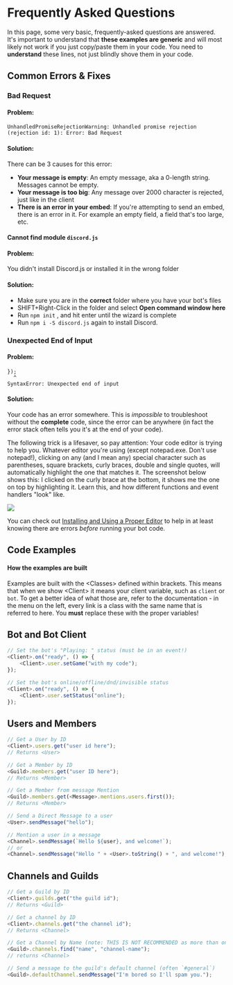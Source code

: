 # Frequently Asked Questions

In this page, some very basic, frequently-asked questions are answered. It's important to understand that **these examples are generic** and will most likely not work if you just copy/paste them in your code. You need to **understand** these lines, not just blindly shove them in your code.

## Common Errors & Fixes

### Bad Request

#### Problem:

```
UnhandledPromiseRejectionWarning: Unhandled promise rejection (rejection id: 1): Error: Bad Request
```

#### Solution:

There can be 3 causes for this error:

* **Your message is empty**: An empty message, aka a 0-length string. Messages cannot be empty.
* **Your message is too big**: Any message over 2000 character is rejected, just like in the client
* **There is an error in your embed**: If you're attempting to send an embed, there is an error in it. For example an empty field, a field that's too large, etc.

#### Cannot find module `discord.js`

#### Problem:

You didn't install Discord.js or installed it in the wrong folder

#### Solution:

* Make sure you are in the **correct** folder where you have your bot's files
* SHIFT+Right-Click in the folder and select **Open command window here**
* Run `npm init` , and hit enter until the wizard is complete
* Run `npm i -S discord.js` again to install Discord.

### Unexpected End of Input

#### Problem:

```
});
  ^
SyntaxError: Unexpected end of input
```

#### Solution:

Your code has an error somewhere. This is _impossible_ to troubleshoot without the **complete** code, since the error can be anywhere \(in fact the error stack often tells you it's at the end of your code\).

The following trick is a lifesaver, so pay attention: Your code editor is trying to help you. Whatever editor you're using \(except notepad.exe. Don't use notepad!\), clicking on any \(and I mean any\) special character such as parentheses, square brackets, curly braces, double and single quotes, will automatically highlight the one that matches it. The screenshot below shows this: I clicked on the curly brace at the bottom, it shows me the one on top by highlighting it. Learn this, and how different functions and event handlers "look" like.

![](https://i.imgur.com/Tgr9U79.png)

You can check out [Installing and Using a Proper Editor](/getting-started/installing_and_using_a_proper_editor.md) to help in at least knowing there are errors _before_ running your bot code.

## Code Examples

#### How the examples are built

Examples are built with the &lt;Classes&gt; defined within brackets. This means that when we show &lt;Client&gt; it means your client variable, such as `client` or `bot`. To get a better idea of what those are, refer to the documentation - in the menu on the left, every link is a class with the same name that is referred to here. You **must** replace these with the proper variables!

## Bot and Bot Client

```js
// Set the bot's "Playing: " status (must be in an event!)
<Client>.on("ready", () => {
    <Client>.user.setGame("with my code");
});
```

```js
// Set the bot's online/offline/dnd/invisible status
<Client>.on("ready", () => {
    <Client>.user.setStatus("online");
});
```

## Users and Members

```js
// Get a User by ID
<Client>.users.get("user id here");
// Returns <User>
```

```js
// Get a Member by ID
<Guild>.members.get("user ID here");
// Returns <Member>
```

```js
// Get a Member from message Mention
<Guild>.members.get(<Message>.mentions.users.first());
// Returns <Member>
```

```js
// Send a Direct Message to a user
<User>.sendMessage("hello");
```

```js
// Mention a user in a message
<Channel>.sendMessage(`Hello ${user}, and welcome!`);
// or
<Channel>.sendMessage("Hello " + <User>.toString() + ", and welcome!");
```

## Channels and Guilds

```js
// Get a Guild by ID
<Client>.guilds.get("the guild id");
// Returns <Guild>
```

```js
// Get a channel by ID
<Client>.channels.get("the channel id");
// Returns <Channel>
```

```js
// Get a Channel by Name (note: THIS IS NOT RECOMMENDED as more than one channel can have the same name!)
<Guild>.channels.find("name", "channel-name");
// returns <Channel>
```

```js
// Send a message to the guild's default channel (often `#general`)
<Guild>.defaultChannel.sendMessage("I'm bored so I'll spam you.");
```



